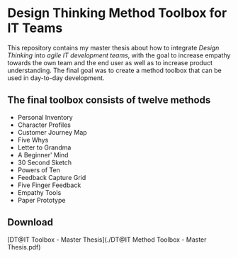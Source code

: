 # Design Thinking Method Toolbox for IT Teams

This repository contains my master thesis about how to integrate *Design Thinking* into *agile IT development teams*, with the goal to increase empathy towards the own team and the end user as well as to increase product understanding. The final goal was to create a method toolbox that can be used in day-to-day development.

## The final toolbox consists of twelve methods
- Personal Inventory
- Character Profiles
- Customer Journey Map
- Five Whys
- Letter to Grandma
- A Beginner' Mind
- 30 Second Sketch
- Powers of Ten
- Feedback Capture Grid
- Five Finger Feedback
- Empathy Tools
- Paper Prototype

## Download
[DT@IT Toolbox - Master Thesis](./DT@IT Method Toolbox - Master Thesis.pdf)
